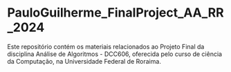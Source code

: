 # PauloGuilherme_FinalProject_AA_RR_2024
Este repositório contém os materiais relacionados ao Projeto Final da disciplina Análise de Algoritmos - DCC606, oferecida pelo curso de ciência da Computação, na Universidade Federal de Roraima.
